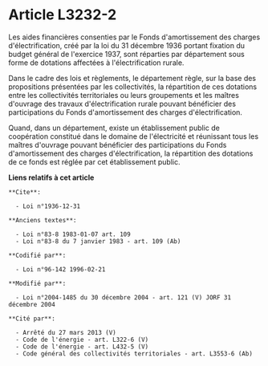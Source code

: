 # Article L3232-2

Les aides financières consenties par le Fonds d'amortissement des charges d'électrification, créé par la loi du 31 décembre
1936 portant fixation du budget général de l'exercice 1937, sont réparties par département sous forme de dotations affectées
à l'électrification rurale.

Dans le cadre des lois et règlements, le département règle, sur la base des propositions présentées par les collectivités, la
répartition de ces dotations entre les collectivités territoriales ou leurs groupements et les maîtres d'ouvrage des travaux
d'électrification rurale pouvant bénéficier des participations du Fonds d'amortissement des charges d'électrification.

Quand, dans un département, existe un établissement public de coopération constitué dans le domaine de l'électricité et
réunissant tous les maîtres d'ouvrage pouvant bénéficier des participations du Fonds d'amortissement des charges
d'électrification, la répartition des dotations de ce fonds est réglée par cet établissement public.

**Liens relatifs à cet article**

	**Cite**:

	  - Loi n°1936-12-31

	**Anciens textes**:

	  - Loi n°83-8 1983-01-07 art. 109
	  - Loi n°83-8 du 7 janvier 1983 - art. 109 (Ab)

	**Codifié par**:

	  - Loi n°96-142 1996-02-21

	**Modifié par**:

	  - Loi n°2004-1485 du 30 décembre 2004 - art. 121 (V) JORF 31 décembre 2004

	**Cité par**:

	  - Arrêté du 27 mars 2013 (V)
	  - Code de l'énergie - art. L322-6 (V)
	  - Code de l'énergie - art. L432-5 (V)
	  - Code général des collectivités territoriales - art. L3553-6 (Ab)

